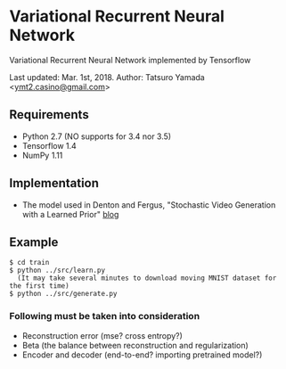 # Variational Recurrent Neural Network

Variational Recurrent Neural Network implemented by Tensorflow

Last updated: Mar. 1st, 2018.
Author: Tatsuro Yamada <<ymt2.casino@gmail.com>>

## Requirements
- Python 2.7 (NO supports for 3.4 nor 3.5)
- Tensorflow 1.4
- NumPy 1.11

## Implementation
- The model used in Denton and Fergus, "Stochastic Video Generation with a Learned Prior" [blog](https://sites.google.com/view/svglp/)

## Example
```
$ cd train
$ python ../src/learn.py
  (It may take several minutes to download moving MNIST dataset for the first time)
$ python ../src/generate.py
```

### Following must be taken into consideration
- Reconstruction error (mse? cross entropy?)
- Beta (the balance between reconstruction and regularization)
- Encoder and decoder (end-to-end? importing pretrained model?)